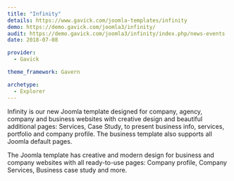 ```yaml
---
title: "Infinity"
details: https://www.gavick.com/joomla-templates/infinity
demo: https://demo.gavick.com/joomla3/infinity/
audit: https://demo.gavick.com/joomla3/infinity/index.php/news-events
date: 2018-07-08

provider:
  - Gavick

theme_framework: Gavern

archetype:
  - Explorer
---
```


Infinity is our new Joomla template designed for company, agency, company and business websites with creative design and beautiful additional pages: Services, Case Study, to present business info, services, portfolio and company profile. The business template also supports all Joomla default pages.

The Joomla template has creative and modern design for business and company websites with all ready-to-use pages: Company profile, Company Services, Business case study and more.
